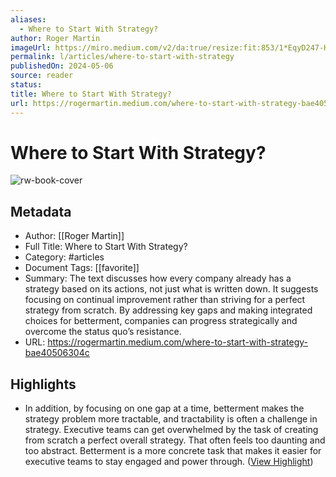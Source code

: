 ```yaml
---
aliases:
  - Where to Start With Strategy?
author: Roger Martin
imageUrl: https://miro.medium.com/v2/da:true/resize:fit:853/1*EqyD247-HC5ytmymUPOBHQ.gif
permalink: l/articles/where-to-start-with-strategy
publishedOn: 2024-05-06
source: reader
status: 
title: Where to Start With Strategy?
url: https://rogermartin.medium.com/where-to-start-with-strategy-bae40506304c
---
```

# Where to Start With Strategy?

![rw-book-cover](https://miro.medium.com/v2/da:true/resize:fit:853/1*EqyD247-HC5ytmymUPOBHQ.gif)

## Metadata

- Author: [[Roger Martin]]
- Full Title: Where to Start With Strategy?
- Category: #articles
- Document Tags: [[favorite]]
- Summary: The text discusses how every company already has a strategy based on its actions, not just what is written down. It suggests focusing on continual improvement rather than striving for a perfect strategy from scratch. By addressing key gaps and making integrated choices for betterment, companies can progress strategically and overcome the status quo’s resistance.
- URL: https://rogermartin.medium.com/where-to-start-with-strategy-bae40506304c

## Highlights

- In addition, by focusing on one gap at a time, betterment makes the strategy problem more tractable, and tractability is often a challenge in strategy. Executive teams can get overwhelmed by the task of creating from scratch a perfect overall strategy. That often feels too daunting and too abstract. Betterment is a more concrete task that makes it easier for executive teams to stay engaged and power through. ([View Highlight](https://read.readwise.io/read/01j53ahe4pfkbjpwt9x25ts9t8))
